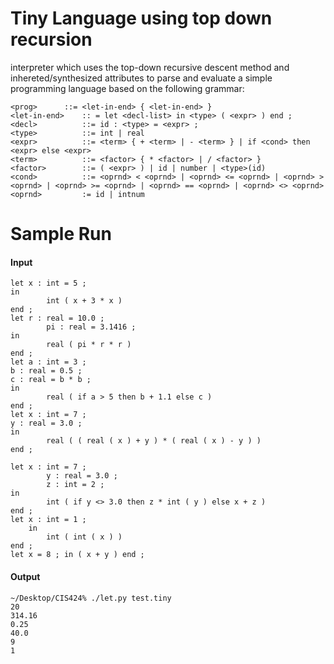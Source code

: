 # Tiny Language using top down recursion
interpreter which uses the top-down recursive descent method and inhereted/synthesized attributes to parse and evaluate a simple programming language based on the following grammar:
```
<prog> 		::= <let-in-end> { <let-in-end> }
<let-in-end> 	:: = let <decl-list> in <type> ( <expr> ) end ;
<decl>			::= id : <type> = <expr> ;
<type>			::= int | real
<expr>			::= <term> { + <term> | - <term> } | if <cond> then <expr> else <expr>
<term>			::= <factor> { * <factor> | / <factor> }
<factor>		::= ( <expr> ) | id | number | <type>(id)
<cond>			::= <oprnd> < <oprnd> | <oprnd> <= <oprnd> | <oprnd> > <oprnd> | <oprnd> >= <oprnd> | <oprnd> == <oprnd> | <oprnd> <> <oprnd>
<oprnd>			:= id | intnum
```
# Sample Run
#### Input
```
let x : int = 5 ;
in
        int ( x + 3 * x )
end ;
let r : real = 10.0 ;
        pi : real = 3.1416 ;
in
        real ( pi * r * r )
end ;
let a : int = 3 ;
b : real = 0.5 ;
c : real = b * b ;
in
        real ( if a > 5 then b + 1.1 else c )
end ;
let x : int = 7 ;
y : real = 3.0 ;
in
        real ( ( real ( x ) + y ) * ( real ( x ) - y ) )
end ;

let x : int = 7 ;
        y : real = 3.0 ;
        z : int = 2 ;
in
        int ( if y <> 3.0 then z * int ( y ) else x + z )
end ;
let x : int = 1 ;
	in
		int ( int ( x ) )
end ;
let x = 8 ; in ( x + y ) end ;
```

#### Output
```
~/Desktop/CIS424% ./let.py test.tiny
20
314.16
0.25
40.0
9
1
```
